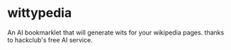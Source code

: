 # wittypedia

An AI bookmarklet that will generate wits for your wikipedia pages.
thanks to hackclub's free AI service.
